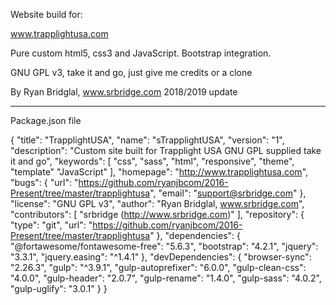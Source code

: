 Website build for:

www.trapplightusa.com

Pure custom html5, css3 and JavaScript. Bootstrap integration.

GNU GPL v3, take it and go, just give me credits or a clone

By Ryan Bridglal, www.srbridge.com 2018/2019 update




--------------------------------------------------------------------------------------
Package.json file

{
    "title": "TrapplightUSA",
    "name": "sTrapplightUSA",
    "version": "1",
    "description": "Custom site built for Trapplight USA GNU GPL supplied take it and go",
    "keywords": [
        "css",
        "sass",
        "html",
        "responsive",
        "theme",
        "template"
        "JavaScript"
    ],
    "homepage": "http://www.trapplightusa.com",
    "bugs": {
        "url": "https://github.com/ryanjbcom/2016-Present/tree/master/trapplightusa",
        "email": "support@srbridge.com"
    },
    "license": "GNU GPL v3",
    "author": "Ryan Bridglal, www.srbridge.com",
    "contributors": [
        "srbridge (http://www.srbridge.com)"
    ],
    "repository": {
        "type": "git",
        "url": "https://github.com/ryanjbcom/2016-Present/tree/master/trapplightusa"
    },
    "dependencies": {
        "@fortawesome/fontawesome-free": "5.6.3",
        "bootstrap": "4.2.1",
        "jquery": "3.3.1",
        "jquery.easing": "^1.4.1"
    },
    "devDependencies": {
        "browser-sync": "2.26.3",
        "gulp": "^3.9.1",
        "gulp-autoprefixer": "6.0.0",
        "gulp-clean-css": "4.0.0",
        "gulp-header": "2.0.7",
        "gulp-rename": "1.4.0",
        "gulp-sass": "4.0.2",
        "gulp-uglify": "3.0.1"
    }
}
